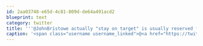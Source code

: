```yaml
---
id: 2aa03748-e65d-4c81-809d-de64a491acd2
blueprint: text
category: twitter
title: '''@JohnBristowe actually "stay on target" is usually reserved for watching someone make changes to the live db or config'
caption: '<span class="username username_linked">@<a href="https://twitter.com/JohnBristowe" title="John Bristowe">JohnBristowe</a></span> actually "stay on target" is usually reserved for watching someone make changes to the live db or config'
---
```

